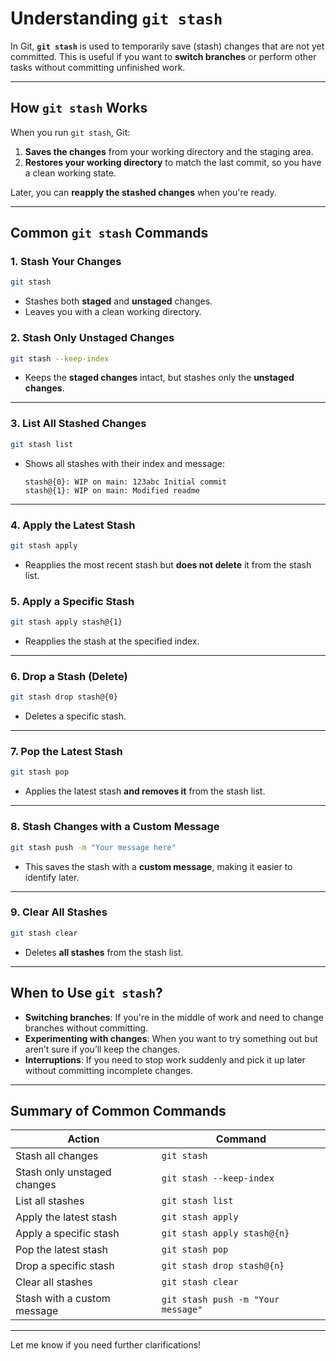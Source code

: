 
# Understanding `git stash`

In Git, **`git stash`** is used to temporarily save (stash) changes that are not yet committed. This is useful if you want to **switch branches** or perform other tasks without committing unfinished work.

---

## **How `git stash` Works**

When you run `git stash`, Git:
1. **Saves the changes** from your working directory and the staging area.
2. **Restores your working directory** to match the last commit, so you have a clean working state.

Later, you can **reapply the stashed changes** when you're ready.

---

## **Common `git stash` Commands**

### **1. Stash Your Changes**
```bash
git stash
```
- Stashes both **staged** and **unstaged** changes.
- Leaves you with a clean working directory.

### **2. Stash Only Unstaged Changes**
```bash
git stash --keep-index
```
- Keeps the **staged changes** intact, but stashes only the **unstaged changes**.

---

### **3. List All Stashed Changes**
```bash
git stash list
```
- Shows all stashes with their index and message:
  ```
  stash@{0}: WIP on main: 123abc Initial commit
  stash@{1}: WIP on main: Modified readme
  ```

---

### **4. Apply the Latest Stash**
```bash
git stash apply
```
- Reapplies the most recent stash but **does not delete** it from the stash list.

### **5. Apply a Specific Stash**
```bash
git stash apply stash@{1}
```
- Reapplies the stash at the specified index.

---

### **6. Drop a Stash (Delete)**
```bash
git stash drop stash@{0}
```
- Deletes a specific stash.

---

### **7. Pop the Latest Stash**
```bash
git stash pop
```
- Applies the latest stash **and removes it** from the stash list.

---

### **8. Stash Changes with a Custom Message**
```bash
git stash push -m "Your message here"
```
- This saves the stash with a **custom message**, making it easier to identify later.

---

### **9. Clear All Stashes**
```bash
git stash clear
```
- Deletes **all stashes** from the stash list.

---

## **When to Use `git stash`?**
- **Switching branches**: If you're in the middle of work and need to change branches without committing.
- **Experimenting with changes**: When you want to try something out but aren’t sure if you’ll keep the changes.
- **Interruptions**: If you need to stop work suddenly and pick it up later without committing incomplete changes.

---

## **Summary of Common Commands**

| **Action**                      | **Command**                                 |
|----------------------------------|---------------------------------------------|
| Stash all changes                | `git stash`                                 |
| Stash only unstaged changes      | `git stash --keep-index`                    |
| List all stashes                 | `git stash list`                            |
| Apply the latest stash           | `git stash apply`                           |
| Apply a specific stash           | `git stash apply stash@{n}`                 |
| Pop the latest stash             | `git stash pop`                             |
| Drop a specific stash            | `git stash drop stash@{n}`                  |
| Clear all stashes                | `git stash clear`                           |
| Stash with a custom message      | `git stash push -m "Your message"`          |

---

Let me know if you need further clarifications!
